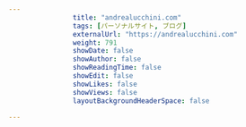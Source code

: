 ---
                title: "andrealucchini.com"
                tags: [パーソナルサイト, ブログ]
                externalUrl: "https://andrealucchini.com"
                weight: 791
                showDate: false
                showAuthor: false
                showReadingTime: false
                showEdit: false
                showLikes: false
                showViews: false
                layoutBackgroundHeaderSpace: false
                ---

